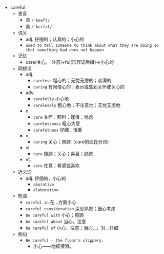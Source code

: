 - careful
  - 发音
    - 英 `/ˈkeəfl/`
    - 美 `/ˈkɛrfəl/`
  - 词义
    - adj. 仔细的；认真的；小心的
    - `used to tell someone to think about what they are doing so that something bad does not happen`
  - 记忆
    - care(关心， 注意)+ful(形容词后缀)→小心的
  - 同根词
    - adj.
      - `careless` 粗心的；无忧无虑的；淡漠的
      - `caring` 有同情心的；表示或感到关怀或关心的
    - adv.
      - `carefully` 小心地
      - `carelessly` 粗心地；不注意地；无忧无虑地
    - n.
      - `care` 关怀；照料；谨慎；忧虑
      - `carelessness` 粗心大意
      - `carefulness` 仔细；慎重
    - v.
      - `caring` 关心；照顾（care的现在分词）
    - vi.
      - `care` 照顾；关心；喜爱；顾虑
    - vt.
      - `care` 在意；希望或喜欢
  - 近义词
    - adj. 仔细的，小心的
      - `aborative`
      - `elaborative`
  - 短语
    - `careful in` 在…方面小心 
    - `careful consideration` 深思熟虑；细心考虑 
    - `be careful with` 小心；照顾 
    - `be careful about` 当心，注意 
    - `be careful of` 小心，注意；当心…，对…仔细 
  - 例句
    - `Be careful - the floor’s slippery.`
      - 小心——地板很滑。

